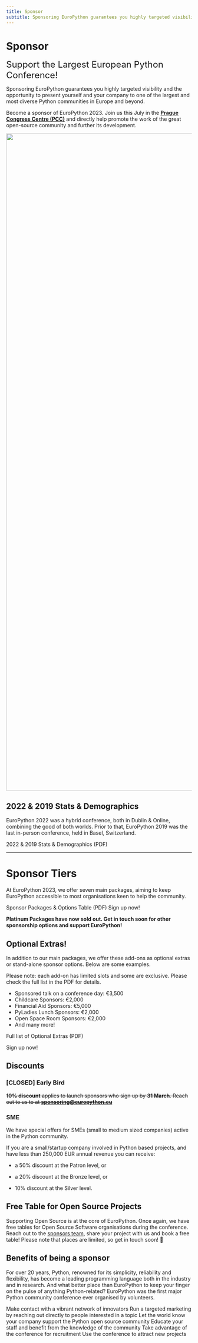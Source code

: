 ```yaml
---
title: Sponsor
subtitle: Sponsoring EuroPython guarantees you highly targeted visibility and the opportunity to present yourself and your company to one of the largest and most diverse Python communities in Europe and beyond.
---
```



# Sponsor

<font size="+2.5">Support the Largest European Python Conference!</font>

Sponsoring EuroPython guarantees you highly targeted visibility and the opportunity to present yourself and your company to one of the largest and most diverse Python communities in Europe and beyond.

Become a sponsor of EuroPython 2023. Join us this July in the **[Prague Congress Centre (PCC)](https://www.praguecc.cz/en/homepage)** and directly help promote the work of the great open-source community and further its development.

<img src="/img/hall_rotated.png" width="3279" height="1785" />

<!-- <ButtonWithTitle title="Ready to become a sponsor and join us in Prague?" text="Sign Up Now!" href="" /> -->

## 2022 & 2019 Stats & Demographics

EuroPython 2022 was a hybrid conference, both in Dublin & Online, combining the good of both worlds. Prior to that, EuroPython 2019 was the last in-person conference, held in Basel, Switzerland.

<div style={{textAlign: "center"}}>
<ButtonLink href="https://drive.google.com/file/d/1qmZXvrSogaOKL-AuaXfiPJS_3wz6i0Hg/view?usp=share_link">2022
& 2019 Stats & Demographics (PDF)</ButtonLink>
</div>

---
 # Sponsor Tiers

At EuroPython 2023, we offer seven main packages, aiming to keep EuroPython accessible to most organisations keen to help the community.


<div style={{textAlign: "left", marginBottom: 30}}>
<ButtonLink href="https://drive.google.com/file/d/15f6HGVUjgx2OKaLoCaIa6uNG3W0xLOm6/view?usp=share_link">Sponsor Packages & Options Table (PDF)</ButtonLink>
<ButtonLink href="https://forms.gle/ZmKdd2qNzXbmM4Vb6">Sign up now!</ButtonLink>
</div>

<Note>**Platinum Packages have now sold out. Get in touch soon for other sponsorship options and support EuroPython!**</Note>

<SponsorTiers />

## Optional Extras!

In addition to our main packages, we offer these add-ons as optional extras or
stand-alone sponsor options. Below are some examples.

Please note: each add-on has limited slots and some are exclusive. Please check the full list in the PDF for details.

- Sponsored talk on a conference day: €3,500
- Childcare Sponsors: €2,000
- Financial Aid Sponsors: €5,000
- PyLadies Lunch Sponsors: €2,000
- Open Space Room Sponsors: €2,000
- And many more!

<div style={{textAlign: "left", right: 30}}>

<ButtonLink href="https://drive.google.com/file/d/15f6HGVUjgx2OKaLoCaIa6uNG3W0xLOm6/view?usp=share_link">Full list of Optional Extras (PDF)</ButtonLink>

<ButtonLink href="https://forms.gle/ZmKdd2qNzXbmM4Vb6">Sign up now!</ButtonLink>
</div>

## Discounts

### [CLOSED] Early Bird

 ~~**10% discount** applies to launch sponsors who sign up by **31 March**. Reach out to us to at **[sponsoring@europython.eu](mailto:sponsoring@europython.eu)**~~

### SME

We have special offers for SMEs (small to medium sized companies) active in the
Python community.

If you are a small/startup company involved in Python based projects, and have
less than 250,000 EUR annual revenue you can receive:

- a 50% discount at the Patron level, or

- a 20% discount at the Bronze level, or

- 10% discount at the Silver level.

## Free Table for Open Source Projects
Supporting Open Source is at the core of EuroPython. Once again, we have free
tables for Open Source Software organisations during the conference. Reach out to the
[sponsors team](mailto:sponsoring@europython.eu), share your project with us and
book a free table! Please note that places are limited, so get in touch soon! 🐍


## Benefits of being a sponsor

For over 20 years, Python, renowned for its simplicity, reliability and
flexibility, has become a leading programming language both in the industry and
in research. And what better place than EuroPython to keep your finger on the
pulse of anything Python-related? EuroPython was the first major Python
community conference ever organised by volunteers.

  <BenefitItem icon="network" title="Socialise">Make contact with a vibrant network of innovators</BenefitItem>
  <BenefitItem icon="target" title="Target">Run a targeted marketing by reaching out directly to people interested in a topic</BenefitItem>
  <BenefitItem icon="award" title="Community Cultivation">Let the world know your company support the Python open source community</BenefitItem>
  <BenefitItem icon="transfer" title="Know-How Transfer">Educate your staff and benefit from the knowledge of the community</BenefitItem>
  <BenefitItem icon="headhunt" title="Head Hunting">Take advantage of the conference for recruitment</BenefitItem>
  <BenefitItem icon="rocket" title="New Business">Use the conference to attract new projects</BenefitItem>
